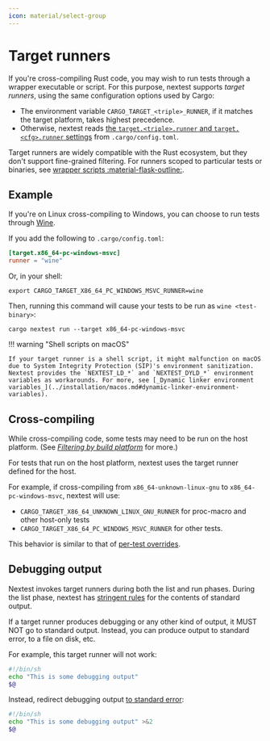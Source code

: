 ```yaml
---
icon: material/select-group
---
```


# Target runners

If you're cross-compiling Rust code, you may wish to run tests through a wrapper executable or script. For this purpose, nextest supports _target runners_, using the same configuration options used by Cargo:

- The environment variable `CARGO_TARGET_<triple>_RUNNER`, if it matches the target platform, takes highest precedence.
- Otherwise, nextest reads [the `target.<triple>.runner` and `target.<cfg>.runner` settings](https://doc.rust-lang.org/cargo/reference/config.html#targettriplerunner) from `.cargo/config.toml`.

Target runners are widely compatible with the Rust ecosystem, but they don't support fine-grained filtering. For runners scoped to particular tests or binaries, see <!-- md:version 0.9.98 --> [wrapper scripts :material-flask-outline:](../configuration/wrapper-scripts.md).

## Example

If you're on Linux cross-compiling to Windows, you can choose to run tests through [Wine](https://www.winehq.org/).

If you add the following to `.cargo/config.toml`:

```toml title="Target runner in <code>.cargo/config.toml</code>"
[target.x86_64-pc-windows-msvc]
runner = "wine"
```

Or, in your shell:

```
export CARGO_TARGET_X86_64_PC_WINDOWS_MSVC_RUNNER=wine
```

Then, running this command will cause your tests to be run as `wine <test-binary>`:

```
cargo nextest run --target x86_64-pc-windows-msvc
```

!!! warning "Shell scripts on macOS"

    If your target runner is a shell script, it might malfunction on macOS due to System Integrity Protection (SIP)'s environment sanitization. Nextest provides the `NEXTEST_LD_*` and `NEXTEST_DYLD_*` environment variables as workarounds. For more, see [_Dynamic linker environment variables_](../installation/macos.md#dynamic-linker-environment-variables).

## Cross-compiling

While cross-compiling code, some tests may need to be run on the host platform. (See [_Filtering by build platform_](../running.md#filtering-by-build-platform) for more.)

For tests that run on the host platform, nextest uses the target runner defined for the host.

For example, if cross-compiling from `x86_64-unknown-linux-gnu` to `x86_64-pc-windows-msvc`, nextest will use:

- `CARGO_TARGET_X86_64_UNKNOWN_LINUX_GNU_RUNNER` for proc-macro and other host-only tests
- `CARGO_TARGET_X86_64_PC_WINDOWS_MSVC_RUNNER` for other tests.

This behavior is similar to that of [per-test overrides](../configuration/specifying-platforms.md#host-tests).

## Debugging output

Nextest invokes target runners during both the list and run phases. During the list phase, nextest has [stringent rules] for the contents of standard output.

If a target runner produces debugging or any other kind of output, it MUST NOT go to standard output. Instead, you can produce output to standard error, to a file on disk, etc.

For example, this target runner will not work:

```bash
#!/bin/sh
echo "This is some debugging output"
$@
```

Instead, redirect debugging output [to standard error](https://stackoverflow.com/questions/2990414/echo-that-outputs-to-stderr):

```bash
#!/bin/sh
echo "This is some debugging output" >&2
$@
```

[stringent rules]: https://nexte.st/docs/design/custom-test-harnesses/#manually-implementing-a-test-harness
